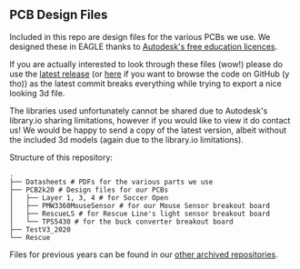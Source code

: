 ## PCB Design Files

Included in this repo are design files for the various PCBs we use. We designed these in EAGLE thanks to [Autodesk's free education licences](https://www.autodesk.com/education/free-software/featured). 

If you are actually interested to look through these files (wow!) please do use the [latest release](https://github.com/bozotics/projects/releases/tag/final) (or [here](https://github.com/bozotics/projects/tree/40e15c43526de8042411a28897eb3d1dfd94261b) if you want to browse the code on GitHub (y tho)) as the latest commit breaks everything while trying to export a nice looking 3d file.

The libraries used unfortunately cannot be shared due to Autodesk's library.io sharing limitations, however if you would like to view it do contact us! We would be happy to send a copy of the latest version, albeit without the included 3d models (again due to the library.io limitations).

Structure of this repository:
```
.
├── Datasheets # PDFs for the various parts we use
├── PCB2k20 # Design files for our PCBs
│   ├── Layer 1, 3, 4 # for Soccer Open
│   ├── PMW3360MouseSensor # for our Mouse Sensor breakout board
│   ├── RescueLS # for Rescue Line's light sensor breakout board
│   └── TPS5430 # for the buck converter breakout board
├── TestV3_2020
└── Rescue
```
Files for previous years can be found in our [other archived repositories](https://github.com/bozotics). 